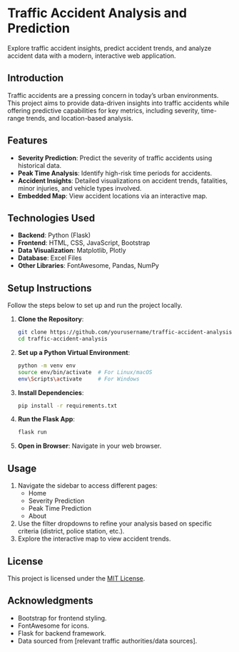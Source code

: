 # Traffic Accident Analysis and Prediction

Explore traffic accident insights, predict accident trends, and analyze accident data with a modern, interactive web application.

## Introduction

Traffic accidents are a pressing concern in today’s urban environments. This project aims to provide data-driven insights into traffic accidents while offering predictive capabilities for key metrics, including severity, time-range trends, and location-based analysis.

## Features

- **Severity Prediction**: Predict the severity of traffic accidents using historical data.
- **Peak Time Analysis**: Identify high-risk time periods for accidents.
- **Accident Insights**: Detailed visualizations on accident trends, fatalities, minor injuries, and vehicle types involved.
- **Embedded Map**: View accident locations via an interactive map.

## Technologies Used

- **Backend**: Python (Flask)
- **Frontend**: HTML, CSS, JavaScript, Bootstrap
- **Data Visualization**: Matplotlib, Plotly
- **Database**: Excel Files
- **Other Libraries**: FontAwesome, Pandas, NumPy

## Setup Instructions

Follow the steps below to set up and run the project locally.

1. **Clone the Repository**:
    ```bash
    git clone https://github.com/yourusername/traffic-accident-analysis.git
    cd traffic-accident-analysis
    ```

2. **Set up a Python Virtual Environment**:
    ```bash
    python -m venv env
    source env/bin/activate  # For Linux/macOS
    env\Scripts\activate     # For Windows
    ```

3. **Install Dependencies**:
    ```bash
    pip install -r requirements.txt
    ```

4. **Run the Flask App**:
    ```bash
    flask run
    ```

5. **Open in Browser**:
    Navigate in your web browser.

## Usage

1. Navigate the sidebar to access different pages:
    - Home
    - Severity Prediction
    - Peak Time Prediction
    - About
2. Use the filter dropdowns to refine your analysis based on specific criteria (district, police station, etc.).
3. Explore the interactive map to view accident trends.


## License

This project is licensed under the [MIT License](LICENSE).

## Acknowledgments

- Bootstrap for frontend styling.
- FontAwesome for icons.
- Flask for backend framework.
- Data sourced from [relevant traffic authorities/data sources].
